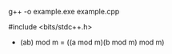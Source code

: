 g++ -o example.exe example.cpp

#include <bits/stdc++.h> 

* (ab) mod m = ((a mod m)(b mod m) mod m)

